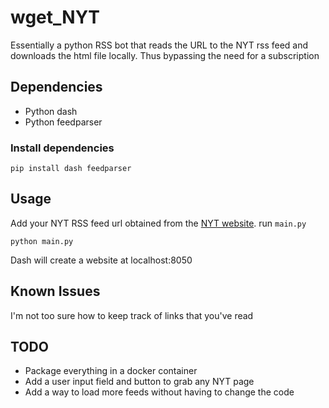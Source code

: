# wget_NYT
Essentially a python RSS bot that reads the URL to the NYT rss feed and downloads the html file locally. Thus bypassing the need for a subscription

## Dependencies
- Python dash
- Python feedparser

### Install dependencies
 ```pip install dash feedparser```
 
 ## Usage
 Add your NYT RSS feed url obtained from the [NYT website](https://www.nytimes.com/rss). run `main.py`
```
python main.py
```
Dash will create a website at localhost:8050

## Known Issues
I'm not too sure how to keep track of links that you've read

## TODO
- Package everything in a docker container
- Add a user input field and button to grab any NYT page
- Add a way to load more feeds without having to change the code
 
